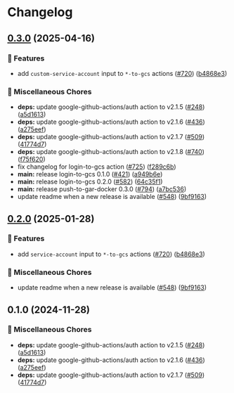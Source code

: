 # Changelog

## [0.3.0](https://github.com/fcjack/shared-workflows/compare/login-to-gcs-v0.2.0...login-to-gcs-v0.3.0) (2025-04-16)


### 🎉 Features

* add `custom-service-account` input to `*-to-gcs` actions ([#720](https://github.com/fcjack/shared-workflows/issues/720)) ([b4868e3](https://github.com/fcjack/shared-workflows/commit/b4868e355b1e41a3ea54a272aa9970a809ec7ef1))


### 🔧 Miscellaneous Chores

* **deps:** update google-github-actions/auth action to v2.1.5 ([#248](https://github.com/fcjack/shared-workflows/issues/248)) ([a5d1613](https://github.com/fcjack/shared-workflows/commit/a5d1613fba998ba9b99b7267b6f9b915562da962))
* **deps:** update google-github-actions/auth action to v2.1.6 ([#436](https://github.com/fcjack/shared-workflows/issues/436)) ([a275eef](https://github.com/fcjack/shared-workflows/commit/a275eefa9f63e3bec05bd90ea77cfbbc9879afe8))
* **deps:** update google-github-actions/auth action to v2.1.7 ([#509](https://github.com/fcjack/shared-workflows/issues/509)) ([41774d7](https://github.com/fcjack/shared-workflows/commit/41774d7ebb3ca78e05aa6d2007e5e98c7a2fcf4f))
* **deps:** update google-github-actions/auth action to v2.1.8 ([#740](https://github.com/fcjack/shared-workflows/issues/740)) ([f75f620](https://github.com/fcjack/shared-workflows/commit/f75f620c6800b60d1a31262154e90b5c7a3ee955))
* fix changelog for login-to-gcs action ([#725](https://github.com/fcjack/shared-workflows/issues/725)) ([f289c6b](https://github.com/fcjack/shared-workflows/commit/f289c6b169d712f5025dfcdd4a3c361ee3e5ffa4))
* **main:** release login-to-gcs 0.1.0 ([#421](https://github.com/fcjack/shared-workflows/issues/421)) ([a949b6e](https://github.com/fcjack/shared-workflows/commit/a949b6e727d4c91bb8b19c94759c3363c91dae5d))
* **main:** release login-to-gcs 0.2.0 ([#582](https://github.com/fcjack/shared-workflows/issues/582)) ([64c35f1](https://github.com/fcjack/shared-workflows/commit/64c35f1dffd024130947f485ed6a150edfe83d22))
* **main:** release push-to-gar-docker 0.3.0 ([#794](https://github.com/fcjack/shared-workflows/issues/794)) ([a7bc536](https://github.com/fcjack/shared-workflows/commit/a7bc5367c4a91c389526d58839d8f6224dba4dcc))
* update readme when a new release is available ([#548](https://github.com/fcjack/shared-workflows/issues/548)) ([9bf9163](https://github.com/fcjack/shared-workflows/commit/9bf9163126c44247bcee6b6b9390eb488f9ead53))

## [0.2.0](https://github.com/grafana/shared-workflows/compare/login-to-gcs-v0.1.0...login-to-gcs-v0.2.0) (2025-01-28)


### 🎉 Features

* add `service-account` input to `*-to-gcs` actions ([#720](https://github.com/grafana/shared-workflows/issues/720)) ([b4868e3](https://github.com/grafana/shared-workflows/commit/b4868e355b1e41a3ea54a272aa9970a809ec7ef1))


### 🔧 Miscellaneous Chores

* update readme when a new release is available ([#548](https://github.com/grafana/shared-workflows/issues/548)) ([9bf9163](https://github.com/grafana/shared-workflows/commit/9bf9163126c44247bcee6b6b9390eb488f9ead53))

## 0.1.0 (2024-11-28)


### 🔧 Miscellaneous Chores

* **deps:** update google-github-actions/auth action to v2.1.5 ([#248](https://github.com/grafana/shared-workflows/issues/248)) ([a5d1613](https://github.com/grafana/shared-workflows/commit/a5d1613fba998ba9b99b7267b6f9b915562da962))
* **deps:** update google-github-actions/auth action to v2.1.6 ([#436](https://github.com/grafana/shared-workflows/issues/436)) ([a275eef](https://github.com/grafana/shared-workflows/commit/a275eefa9f63e3bec05bd90ea77cfbbc9879afe8))
* **deps:** update google-github-actions/auth action to v2.1.7 ([#509](https://github.com/grafana/shared-workflows/issues/509)) ([41774d7](https://github.com/grafana/shared-workflows/commit/41774d7ebb3ca78e05aa6d2007e5e98c7a2fcf4f))
